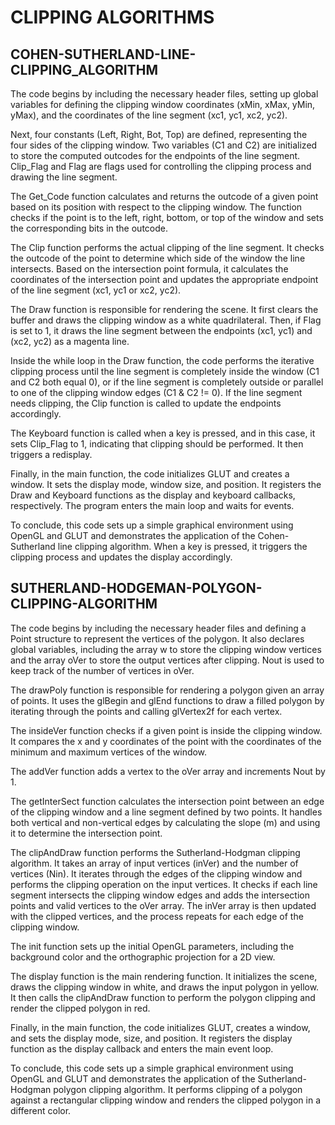 # CLIPPING ALGORITHMS

## COHEN-SUTHERLAND-LINE-CLIPPING_ALGORITHM

The code begins by including the necessary header files, setting up global variables for defining the clipping window coordinates (xMin, xMax, yMin, yMax), and the coordinates of the line segment (xc1, yc1, xc2, yc2).

Next, four constants (Left, Right, Bot, Top) are defined, representing the four sides of the clipping window. Two variables (C1 and C2) are initialized to store the computed outcodes for the endpoints of the line segment. Clip_Flag and Flag are flags used for controlling the clipping process and drawing the line segment.

The Get_Code function calculates and returns the outcode of a given point based on its position with respect to the clipping window. The function checks if the point is to the left, right, bottom, or top of the window and sets the corresponding bits in the outcode.

The Clip function performs the actual clipping of the line segment. It checks the outcode of the point to determine which side of the window the line intersects. Based on the intersection point formula, it calculates the coordinates of the intersection point and updates the appropriate endpoint of the line segment (xc1, yc1 or xc2, yc2).

The Draw function is responsible for rendering the scene. It first clears the buffer and draws the clipping window as a white quadrilateral. Then, if Flag is set to 1, it draws the line segment between the endpoints (xc1, yc1) and (xc2, yc2) as a magenta line.

Inside the while loop in the Draw function, the code performs the iterative clipping process until the line segment is completely inside the window (C1 and C2 both equal 0), or if the line segment is completely outside or parallel to one of the clipping window edges (C1 & C2 != 0). If the line segment needs clipping, the Clip function is called to update the endpoints accordingly.

The Keyboard function is called when a key is pressed, and in this case, it sets Clip_Flag to 1, indicating that clipping should be performed. It then triggers a redisplay.

Finally, in the main function, the code initializes GLUT and creates a window. It sets the display mode, window size, and position. It registers the Draw and Keyboard functions as the display and keyboard callbacks, respectively. The program enters the main loop and waits for events.

To conclude, this code sets up a simple graphical environment using OpenGL and GLUT and demonstrates the application of the Cohen-Sutherland line clipping algorithm. When a key is pressed, it triggers the clipping process and updates the display accordingly.

## SUTHERLAND-HODGEMAN-POLYGON-CLIPPING-ALGORITHM

The code begins by including the necessary header files and defining a Point structure to represent the vertices of the polygon. It also declares global variables, including the array w to store the clipping window vertices and the array oVer to store the output vertices after clipping. Nout is used to keep track of the number of vertices in oVer.

The drawPoly function is responsible for rendering a polygon given an array of points. It uses the glBegin and glEnd functions to draw a filled polygon by iterating through the points and calling glVertex2f for each vertex.

The insideVer function checks if a given point is inside the clipping window. It compares the x and y coordinates of the point with the coordinates of the minimum and maximum vertices of the window.

The addVer function adds a vertex to the oVer array and increments Nout by 1.

The getInterSect function calculates the intersection point between an edge of the clipping window and a line segment defined by two points. It handles both vertical and non-vertical edges by calculating the slope (m) and using it to determine the intersection point.

The clipAndDraw function performs the Sutherland-Hodgman clipping algorithm. It takes an array of input vertices (inVer) and the number of vertices (Nin). It iterates through the edges of the clipping window and performs the clipping operation on the input vertices. It checks if each line segment intersects the clipping window edges and adds the intersection points and valid vertices to the oVer array. The inVer array is then updated with the clipped vertices, and the process repeats for each edge of the clipping window.

The init function sets up the initial OpenGL parameters, including the background color and the orthographic projection for a 2D view.

The display function is the main rendering function. It initializes the scene, draws the clipping window in white, and draws the input polygon in yellow. It then calls the clipAndDraw function to perform the polygon clipping and render the clipped polygon in red.

Finally, in the main function, the code initializes GLUT, creates a window, and sets the display mode, size, and position. It registers the display function as the display callback and enters the main event loop.

To conclude, this code sets up a simple graphical environment using OpenGL and GLUT and demonstrates the application of the Sutherland-Hodgman polygon clipping algorithm. It performs clipping of a polygon against a rectangular clipping window and renders the clipped polygon in a different color.

